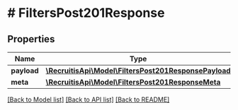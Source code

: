 # # FiltersPost201Response

## Properties

Name | Type | Description | Notes
------------ | ------------- | ------------- | -------------
**payload** | [**\RecruitisApi\Model\FiltersPost201ResponsePayload**](FiltersPost201ResponsePayload.md) |  | [optional]
**meta** | [**\RecruitisApi\Model\FiltersPost201ResponseMeta**](FiltersPost201ResponseMeta.md) |  | [optional]

[[Back to Model list]](../../README.md#models) [[Back to API list]](../../README.md#endpoints) [[Back to README]](../../README.md)
